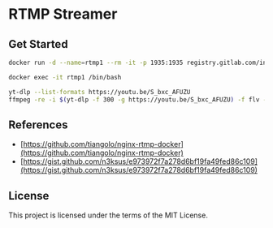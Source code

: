 # RTMP Streamer
## Get Started

```sh
docker run -d --name=rtmp1 --rm -it -p 1935:1935 registry.gitlab.com/inwinstack/team3/lab2/rtmp-nginx-streamer

docker exec -it rtmp1 /bin/bash

yt-dlp --list-formats https://youtu.be/S_bxc_AFUZU
ffmpeg -re -i $(yt-dlp -f 300 -g https://youtu.be/S_bxc_AFUZU) -f flv -c:v copy -c:a copy rtmp://0.0.0.0/live/yt
```

## References

- [https://github.com/tiangolo/nginx-rtmp-docker](https://github.com/tiangolo/nginx-rtmp-docker)
- [https://gist.github.com/n3ksus/e973972f7a278d6bf19fa49fed86c109](https://gist.github.com/n3ksus/e973972f7a278d6bf19fa49fed86c109)

## License

This project is licensed under the terms of the MIT License.
